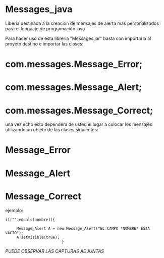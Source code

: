 # Messages_java
Liberia destinada a la creación de mensajes de alerta mas personalizados para el lenguaje de programación java 

Para hacer uso de esta libreria "Messages.jar" basta con importarla al proyeto destino e importar las clases:
# com.messages.Message_Error;
# com.messages.Message_Alert;
# com.messages.Message_Correct;

una vez echo esto dependera de usted el lugar a colocar los mensajes utilizando un objeto de las clases siguientes:
# Message_Error
# Message_Alert
# Message_Correct

ejemplo:

    if("".equals(nombre)){
    
         Message_Alert A = new Message_Alert("EL CAMPO *NOMBRE* ESTA VACIO");
         A.setVisible(true);
                             }
*PUEDE OBSERVAR LAS CAPTURAS ADJUNTAS*
    
